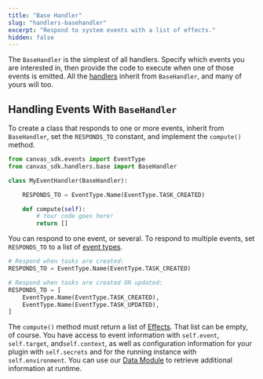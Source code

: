 ```yaml
---
title: "Base Handler"
slug: "handlers-basehandler"
excerpt: "Respond to system events with a list of effects."
hidden: false
---
```


The `BaseHandler` is the simplest of all handlers. Specify which events you
are interested in, then provide the code to execute when one of those events
is emitted. All the [handlers](/sdk/handlers/) inherit from `BaseHandler`, and
many of yours will too.

## Handling Events With `BaseHandler`

To create a class that responds to one or more events, inherit from
`BaseHandler`, set the `RESPONDS_TO` constant, and implement the `compute()`
method.

```python
from canvas_sdk.events import EventType
from canvas_sdk.handlers.base import BaseHandler

class MyEventHandler(BaseHandler):

    RESPONDS_TO = EventType.Name(EventType.TASK_CREATED)

    def compute(self):
        # Your code goes here!
        return []
```

You can respond to one event, or several. To respond to multiple events, set
`RESPONDS_TO` to a list of [event types](/sdk/events/).

```python
# Respond when tasks are created:
RESPONDS_TO = EventType.Name(EventType.TASK_CREATED)

# Respond when tasks are created OR updated:
RESPONDS_TO = [
    EventType.Name(EventType.TASK_CREATED),
    EventType.Name(EventType.TASK_UPDATED),
]
```

The `compute()` method must return a list of [Effects](/sdk/effects/). That list can be empty,
of course. You have access to event information with `self.event`,
`self.target`, and`self.context`, as well as configuration information for
your plugin with `self.secrets` and for the running instance with `self.environment`. You can use
our [Data Module](/sdk/data/) to retrieve additional information at runtime.

<br/>
<br/>
<br/>
<br/>
